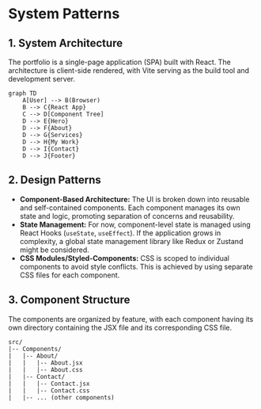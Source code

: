 # System Patterns

## 1. System Architecture

The portfolio is a single-page application (SPA) built with React. The architecture is client-side rendered, with Vite serving as the build tool and development server.

```mermaid
graph TD
    A[User] --> B(Browser)
    B --> C{React App}
    C --> D[Component Tree]
    D --> E{Hero}
    D --> F{About}
    D --> G{Services}
    D --> H{My Work}
    D --> I{Contact}
    D --> J{Footer}
```

## 2. Design Patterns

- **Component-Based Architecture:** The UI is broken down into reusable and self-contained components. Each component manages its own state and logic, promoting separation of concerns and reusability.
- **State Management:** For now, component-level state is managed using React Hooks (`useState`, `useEffect`). If the application grows in complexity, a global state management library like Redux or Zustand might be considered.
- **CSS Modules/Styled-Components:** CSS is scoped to individual components to avoid style conflicts. This is achieved by using separate CSS files for each component.

## 3. Component Structure

The components are organized by feature, with each component having its own directory containing the JSX file and its corresponding CSS file.

```
src/
|-- Components/
|   |-- About/
|   |   |-- About.jsx
|   |   |-- About.css
|   |-- Contact/
|   |   |-- Contact.jsx
|   |   |-- Contact.css
|   |-- ... (other components)
```
